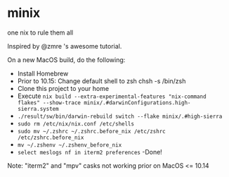 # minix
one nix to rule them all

Inspired by @zmre 's awesome tutorial.

On a new MacOS build, do the following:

- Install Homebrew
- Prior to 10.15: Change default shell to zsh chsh -s /bin/zsh
- Clone this project to your home
- Execute `nix build --extra-experimental-features "nix-command flakes" --show-trace minix/.#darwinConfigurations.high-sierra.system`
- `./result/sw/bin/darwin-rebuild switch --flake minix/.#high-sierra`
- `sudo rm /etc/nix/nix.conf /etc/shells`
- `sudo mv ~/.zshrc ~/.zshrc.before_nix /etc/zshrc /etc/zshrc.before_nix`
- `mv ~/.zshenv ~/.zshenv_before_nix`
- `select meslogs nf in iterm2 preferences`
-Done!

Note: "iterm2" and "mpv" casks not working prior on MacOS <= 10.14
